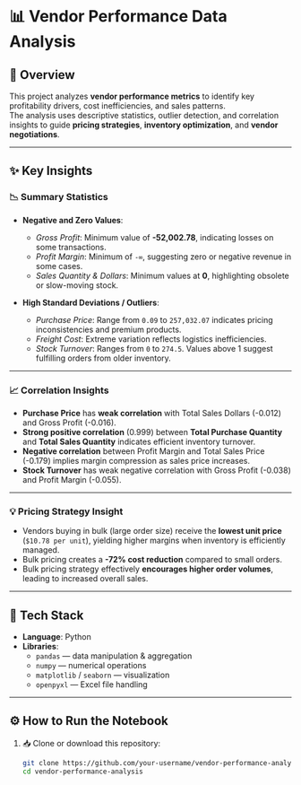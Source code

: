 # 📊 Vendor Performance Data Analysis

## 📝 Overview
This project analyzes **vendor performance metrics** to identify key profitability drivers, cost inefficiencies, and sales patterns.  
The analysis uses descriptive statistics, outlier detection, and correlation insights to guide **pricing strategies**, **inventory optimization**, and **vendor negotiations**.

---

## ✨ Key Insights

### 📉 Summary Statistics
- **Negative and Zero Values**:
  - *Gross Profit*: Minimum value of **-52,002.78**, indicating losses on some transactions.
  - *Profit Margin*: Minimum of `-∞`, suggesting zero or negative revenue in some cases.
  - *Sales Quantity & Dollars*: Minimum values at **0**, highlighting obsolete or slow-moving stock.

- **High Standard Deviations / Outliers**:
  - *Purchase Price*: Range from `0.09` to `257,032.07` indicates pricing inconsistencies and premium products.
  - *Freight Cost*: Extreme variation reflects logistics inefficiencies.
  - *Stock Turnover*: Ranges from `0` to `274.5`. Values above 1 suggest fulfilling orders from older inventory.

---

### 📈 Correlation Insights
- **Purchase Price** has **weak correlation** with Total Sales Dollars (-0.012) and Gross Profit (-0.016).  
- **Strong positive correlation** (0.999) between **Total Purchase Quantity** and **Total Sales Quantity** indicates efficient inventory turnover.  
- **Negative correlation** between Profit Margin and Total Sales Price (-0.179) implies margin compression as sales price increases.  
- **Stock Turnover** has weak negative correlation with Gross Profit (-0.038) and Profit Margin (-0.055).

---

### 💡 Pricing Strategy Insight
- Vendors buying in bulk (large order size) receive the **lowest unit price** (`$10.78 per unit`), yielding higher margins when inventory is efficiently managed.
- Bulk pricing creates a **-72% cost reduction** compared to small orders.
- Bulk pricing strategy effectively **encourages higher order volumes**, leading to increased overall sales.

---

## 🧰 Tech Stack
- **Language**: Python  
- **Libraries**:
  - `pandas` — data manipulation & aggregation  
  - `numpy` — numerical operations  
  - `matplotlib` / `seaborn` — visualization  
  - `openpyxl` — Excel file handling

---

## ⚙️ How to Run the Notebook

1. 📥 Clone or download this repository:
   ```bash
   git clone https://github.com/your-username/vendor-performance-analysis.git
   cd vendor-performance-analysis
